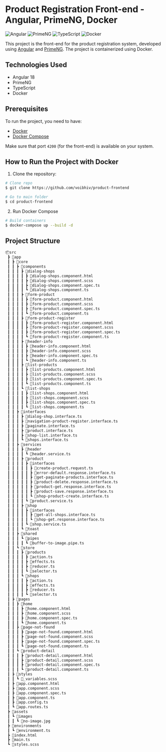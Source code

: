 # Product Registration Front-end - Angular, PrimeNG, Docker

![Angular](https://img.shields.io/badge/angular-v18-red)
![PrimeNG](https://img.shields.io/badge/primeng-v16.0.0-blue)
![TypeScript](https://img.shields.io/badge/typescript-v5.0.0-blue)
![Docker](https://img.shields.io/badge/docker-v24.0.0-blue)

This project is the front-end for the product registration system, developed using [Angular](https://angular.io/) and [PrimeNG](https://primeng.org/). The project is containerized using Docker.

## Technologies Used
- Angular 18
- PrimeNG
- TypeScript
- Docker

## Prerequisites
To run the project, you need to have:
- [Docker](https://www.docker.com/get-started)
- [Docker Compose](https://docs.docker.com/compose/)

Make sure that port `4200` (for the front-end) is available on your system.

## How to Run the Project with Docker

1. Clone the repository:

```bash
# Clone repo
$ git clone https://github.com/voibhiv/product-frontend

# Go to main folder
$ cd product-frontend
```

2. Run Docker Compose

```bash
# Build containers
$ docker-compose up --build -d
``` 

## Project Structure

```bash
📦src
 ┣ 📂app
 ┃ ┣ 📂core
 ┃ ┃ ┣ 📂components
 ┃ ┃ ┃ ┣ 📂dialog-shops
 ┃ ┃ ┃ ┃ ┣ 📜dialog-shops.component.html
 ┃ ┃ ┃ ┃ ┣ 📜dialog-shops.component.scss
 ┃ ┃ ┃ ┃ ┣ 📜dialog-shops.component.spec.ts
 ┃ ┃ ┃ ┃ ┗ 📜dialog-shops.component.ts
 ┃ ┃ ┃ ┣ 📂form-product
 ┃ ┃ ┃ ┃ ┣ 📜form-product.component.html
 ┃ ┃ ┃ ┃ ┣ 📜form-product.component.scss
 ┃ ┃ ┃ ┃ ┣ 📜form-product.component.spec.ts
 ┃ ┃ ┃ ┃ ┗ 📜form-product.component.ts
 ┃ ┃ ┃ ┣ 📂form-product-register
 ┃ ┃ ┃ ┃ ┣ 📜form-product-register.component.html
 ┃ ┃ ┃ ┃ ┣ 📜form-product-register.component.scss
 ┃ ┃ ┃ ┃ ┣ 📜form-product-register.component.spec.ts
 ┃ ┃ ┃ ┃ ┗ 📜form-product-register.component.ts
 ┃ ┃ ┃ ┣ 📂header-info
 ┃ ┃ ┃ ┃ ┣ 📜header-info.component.html
 ┃ ┃ ┃ ┃ ┣ 📜header-info.component.scss
 ┃ ┃ ┃ ┃ ┣ 📜header-info.component.spec.ts
 ┃ ┃ ┃ ┃ ┗ 📜header-info.component.ts
 ┃ ┃ ┃ ┣ 📂list-products
 ┃ ┃ ┃ ┃ ┣ 📜list-products.component.html
 ┃ ┃ ┃ ┃ ┣ 📜list-products.component.scss
 ┃ ┃ ┃ ┃ ┣ 📜list-products.component.spec.ts
 ┃ ┃ ┃ ┃ ┗ 📜list-products.component.ts
 ┃ ┃ ┃ ┗ 📂list-shops
 ┃ ┃ ┃ ┃ ┣ 📜list-shops.component.html
 ┃ ┃ ┃ ┃ ┣ 📜list-shops.component.scss
 ┃ ┃ ┃ ┃ ┣ 📜list-shops.component.spec.ts
 ┃ ┃ ┃ ┃ ┗ 📜list-shops.component.ts
 ┃ ┃ ┣ 📂interfaces
 ┃ ┃ ┃ ┣ 📜dialog-shop.interface.ts
 ┃ ┃ ┃ ┣ 📜navigation-product-register.interface.ts
 ┃ ┃ ┃ ┣ 📜paginate.interface.ts
 ┃ ┃ ┃ ┣ 📜product.interface.ts
 ┃ ┃ ┃ ┣ 📜shop-list.interface.ts
 ┃ ┃ ┃ ┗ 📜shops.interface.ts
 ┃ ┃ ┣ 📂services
 ┃ ┃ ┃ ┣ 📂header
 ┃ ┃ ┃ ┃ ┗ 📜header.service.ts
 ┃ ┃ ┃ ┣ 📂product
 ┃ ┃ ┃ ┃ ┣ 📂interfaces
 ┃ ┃ ┃ ┃ ┃ ┣ 📜create-product.request.ts
 ┃ ┃ ┃ ┃ ┃ ┣ 📜error-default.response.interface.ts
 ┃ ┃ ┃ ┃ ┃ ┣ 📜get-paginate-products.interface.ts
 ┃ ┃ ┃ ┃ ┃ ┣ 📜product-delete.response.interface.ts
 ┃ ┃ ┃ ┃ ┃ ┣ 📜product-get.response.interface.ts
 ┃ ┃ ┃ ┃ ┃ ┣ 📜product-save.response.interface.ts
 ┃ ┃ ┃ ┃ ┃ ┗ 📜shop-product-create.interface.ts
 ┃ ┃ ┃ ┃ ┗ 📜product.service.ts
 ┃ ┃ ┃ ┣ 📂shop
 ┃ ┃ ┃ ┃ ┣ 📂interfaces
 ┃ ┃ ┃ ┃ ┃ ┣ 📜get-all-shops.interface.ts
 ┃ ┃ ┃ ┃ ┃ ┗ 📜shop-get.response.interface.ts
 ┃ ┃ ┃ ┃ ┗ 📜shop.service.ts
 ┃ ┃ ┃ ┗ 📂toast
 ┃ ┃ ┣ 📂shared
 ┃ ┃ ┃ ┗ 📂pipes
 ┃ ┃ ┃ ┃ ┗ 📜buffer-to-image.pipe.ts
 ┃ ┃ ┗ 📂store
 ┃ ┃ ┃ ┣ 📂products
 ┃ ┃ ┃ ┃ ┣ 📜action.ts
 ┃ ┃ ┃ ┃ ┣ 📜effects.ts
 ┃ ┃ ┃ ┃ ┣ 📜reducer.ts
 ┃ ┃ ┃ ┃ ┗ 📜selector.ts
 ┃ ┃ ┃ ┗ 📂shops
 ┃ ┃ ┃ ┃ ┣ 📜action.ts
 ┃ ┃ ┃ ┃ ┣ 📜effects.ts
 ┃ ┃ ┃ ┃ ┣ 📜reducer.ts
 ┃ ┃ ┃ ┃ ┗ 📜selector.ts
 ┃ ┣ 📂pages
 ┃ ┃ ┣ 📂home
 ┃ ┃ ┃ ┣ 📜home.component.html
 ┃ ┃ ┃ ┣ 📜home.component.scss
 ┃ ┃ ┃ ┣ 📜home.component.spec.ts
 ┃ ┃ ┃ ┗ 📜home.component.ts
 ┃ ┃ ┣ 📂page-not-found
 ┃ ┃ ┃ ┣ 📜page-not-found.component.html
 ┃ ┃ ┃ ┣ 📜page-not-found.component.scss
 ┃ ┃ ┃ ┣ 📜page-not-found.component.spec.ts
 ┃ ┃ ┃ ┗ 📜page-not-found.component.ts
 ┃ ┃ ┗ 📂product-detail
 ┃ ┃ ┃ ┣ 📜product-detail.component.html
 ┃ ┃ ┃ ┣ 📜product-detail.component.scss
 ┃ ┃ ┃ ┣ 📜product-detail.component.spec.ts
 ┃ ┃ ┃ ┗ 📜product-detail.component.ts
 ┃ ┣ 📂styles
 ┃ ┃ ┗ 📜_variables.scss
 ┃ ┣ 📜app.component.html
 ┃ ┣ 📜app.component.scss
 ┃ ┣ 📜app.component.spec.ts
 ┃ ┣ 📜app.component.ts
 ┃ ┣ 📜app.config.ts
 ┃ ┗ 📜app.routes.ts
 ┣ 📂assets
 ┃ ┗ 📂images
 ┃ ┃ ┗ 📜no-image.jpg
 ┣ 📂environments
 ┃ ┗ 📜environment.ts
 ┣ 📜index.html
 ┣ 📜main.ts
 ┗ 📜styles.scss
 ```